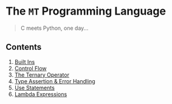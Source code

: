 # The `MT` Programming Language

> C meets Python, one day...

Contents
--------

1. [Built Ins](./builtins.md)
2. [Control Flow](./control.md)
3. [The Ternary Operator](./ternary.md)
4. [Type Assertion & Error Handling](./types.md)
5. [Use Statements](./use.md)
6. [Lambda Expressions](./lambda.md)
